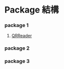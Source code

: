 # Package 結構

### package 1
1. [QRReader](https://docs.google.com/document/d/1daYpkJNHyxNB-8xdcmOd6i2jCU4kMP6YrUMY7p_ugJM/)

### package 2

### package 3
